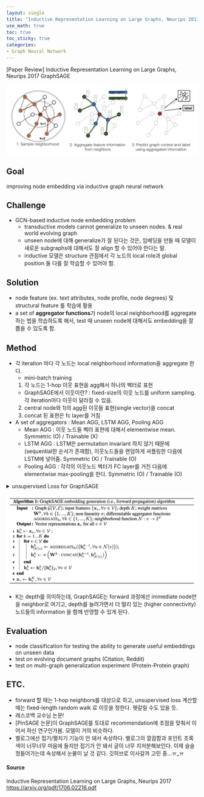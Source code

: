 ```yaml
---
layout: single
title: "Inductive Representation Learning on Large Graphs, Neurips 2017"
use_math: true
toc: true
toc_sticky: true
categories:
- Graph Neural Network
---
```


[Paper Review] Inductive Representation Learning on Large Graphs, Neurips 2017
GraphSAGE



![alt](/assets/images/post_images/graphsage1.png)


## Goal
improving node embedding via inductive graph neural network

## Challenge
- GCN-based inductive node embedding problem
  - transductive models cannot generalize to unseen nodes. & real world evolving graph
  - unseen node에 대해 generalize가 잘 된다는 것은, 임베딩을 만들 때 모델이 새로운 subgraphs에 대해서도 잘 align 할 수 있어야 한다는 말.
  - inductive 모델은 structure 관점에서 각 노드의 local role과 global position 둘 다를 잘 학습할 수 있어야 함.
  


## Solution
- node feature (ex. text attributes, node profile, node degrees) 및 structural feature 를 학습에 활용
- a set of **aggregator functions**가 node의 local neighborhood를 aggregate하는 법을 학습하도록 해서, test 때 unseen node에 대해서도 embedding을 잘 뽑을 수 있도록 함.


## Method
- 각 iteration 마다 각 노드는 local neighborhood information을 aggregate 한다.
  - mini-batch training
  1) 각 노드는 1-hop 이웃 표현을 agg해서 하나의 벡터로 표현
    - GraphSAGE에서 이웃이란? 
    : fixed-size의 이웃 노드를 uniform sampling. 각 iteration마다 이웃이 달라질 수 있음.
  2) central node와 1)의 agg된 이웃들 표현(single vector)을 concat
  3) concat 된 표현은 fc layer를 거침
- A set of aggregators : Mean AGG, LSTM AGG, Pooling AGG
  - Mean AGG : 이웃 노드들 벡터 표현에 대해서 elementwise mean. Symmetric (O) / Trainable (X)
  - LSTM AGG : LSTM은 permutation invariant 하지 않기 때문에 (sequential한 순서가 존재함), 이웃노드들을 랜덤하게 셔플링한 다음에 LSTM에 넣어줌. Symmetric (X) / Trainable (O)
  - Pooling AGG : 각각의 이웃노드 벡터가 FC layer를 거친 다음에 elementwise max-pooling을 한다. Symmetric (O) / Trainable (O)

<details>
<summary>unsupervised Loss for GraphSAGE</summary>
<div markdown="1">

  ![alt](/assets/images/post_images/graphsage2.png)
  - $v$ : central node $u$ 근처에서에서 fixed-length random walk를 했을 때 co-occur하는 이웃노드
  - 즉, 랜덤워크 상의 이웃 노드들과 중심노드의 표현이 유사해지도록 학습. cluster assumption을 따라가도록.
  - 논문에선 기본적으로는 unsupervised loss를 소개해주는데, fully supervised도 당연히 가능하다. 


</div>
</details>



![alt](/assets/images/post_images/graphsage3.png)
- K는 depth를 의미하는데, GraphSAGE는 forward 과정에선 immediate node만을 neighbor로 여기고, depth를 늘려가면서 더 멀리 있는 (higher connectivity) 노드들의 information 을 함께 반영할 수 있게 된다. 


## Evaluation
- node classification for testing the ability to generate useful embeddings on unseen data
- test on evolving document graphs (Citation, Reddit)
- test on multi-graph generalization experiment (Protein-Protein graph)


## ETC.


- forward 할 때는 1-hop neighbors를 대상으로 하고, unsupervised loss 계산할 때는 fixed-length random walk 로 이웃을 정한다. 헷갈릴 수도 있을 듯.
- 레스코백 교수님 논문! 
- [PinSAGE 논문]이 GraphSAGE를 토대로 recommendation에 초점을 맞춰서 이어서 하신 연구인가봄. 모델이 거의 비슷하다. 
- 벨로그에선 접기/펼치기 기능이 안 돼서 속상하다. 벨로그의 깔끔함과 포인트 초록색이 너무너무 마음에 들지만 접기가 안 돼서 글이 너무 지저분해보인다. 이제 슬슬 정들어가는데 속상해서 눈물이 날 것 같다. 깃허브로 이사갈까 고민 중...ㅠ_ㅠ 


#### Source
Inductive Representation Learning on Large Graphs, Neurips 2017
https://arxiv.org/pdf/1706.02216.pdf

